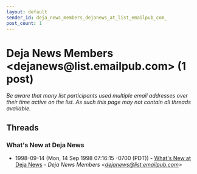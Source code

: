 ```yaml
---
layout: default
sender_id: deja_news_members_dejanews_at_list_emailpub_com_
post_count: 1
---
```


# Deja News Members <dejanews<span>@</span>list.emailpub.com> (1 post)

_Be aware that many list participants used multiple email addresses over their time active on the list. As such this page may not contain all threads available._

## Threads

### What's New at Deja News
+ 1998-09-14 (Mon, 14 Sep 1998 07:16:15 -0700 (PDT)) - [What's New at Deja News](/archive/1998/09/b2dfa2a54abb54331af115e8a95dbe5696048ce932001add78c8fd8a2b0a27c2) - _Deja News Members \<dejanews@list.emailpub.com\>_


